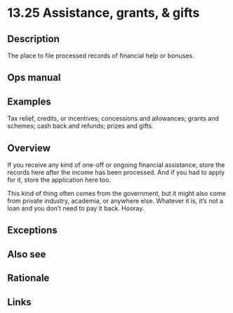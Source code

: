 # 13.25 Assistance, grants, & gifts

## Description

The place to file processed records of financial help or bonuses.

## Ops manual

## Examples

Tax relief, credits, or incentives; concessions and allowances; grants and schemes; cash back and refunds; prizes and gifts.

## Overview

If you receive any kind of one-off or ongoing financial assistance, store the records here after the income has been processed. And if you had to apply for it, store the application here too.

This kind of thing often comes from the government, but it might also come from private industry, academia, or anywhere else. Whatever it is, it’s not a loan and you don’t need to pay it back. Hooray.

## Exceptions

## Also see

## Rationale

## Links
